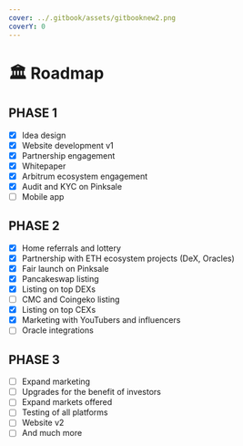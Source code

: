 ```yaml
---
cover: ../.gitbook/assets/gitbooknew2.png
coverY: 0
---
```


# 🏛 Roadmap

## **PHASE 1**

* [x] Idea design
* [x] Website development v1
* [x] Partnership engagement
* [x] Whitepaper
* [x] Arbitrum ecosystem engagement
* [x] Audit and KYC on Pinksale
* [ ] Mobile app

## **PHASE 2**

* [x] Home referrals and lottery
* [x] Partnership with ETH ecosystem projects (DeX, Oracles)
* [x] Fair launch on Pinksale
* [x] Pancakeswap listing
* [x] Listing on top DEXs
* [ ] CMC and Coingeko listing
* [x] Listing on top CEXs
* [x] Marketing with YouTubers and influencers
* [ ] Oracle integrations

## **PHASE 3**

* [ ] Expand marketing
* [ ] Upgrades for the benefit of investors
* [ ] Expand markets offered
* [ ] Testing of all platforms
* [ ] Website v2
* [ ] And much more
